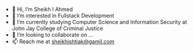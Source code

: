 * 👋 Hi, I’m Sheikh I Ahmed
* 👀 I’m interested in Fullstack Development
* 🌱 I’m currently studying Computer Science and Information Security at John Jay College of Criminal Justice
* 💞️ I’m looking to collaborate on ...
* 📫 Reach me at sheikhishtiak@gamil.com

